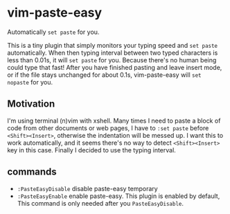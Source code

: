 # vim-paste-easy

Automatically `set paste` for you.

This is a tiny plugin that simply monitors your typing speed and `set paste`
automatically. When then typing interval between two typed characters is less
than 0.01s, it will `set paste` for you. Because there's no human being could
type that fast! After you have finished pasting and leave insert mode, or if
the file stays unchanged for about 0.1s, vim-paste-easy will `set nopaste` for
you.

## Motivation

I'm using terminal (n)vim with xshell. Many times I need to paste a block of
code from other documents or web pages, I have to `:set paste` before
`<Shift><Insert>`, otherwise the indentation will be messed up. I want this to
work automatically, and it seems there's no way to detect `<Shift><Insert>`
key in this case. Finally I decided to use the typing interval.

## commands

- `:PasteEasyDisable` disable paste-easy temporary
- `:PasteEasyEnable` enable paste-easy. This plugin is enabled by default,
  This command is only needed after you `PasteEasyDisable`.

